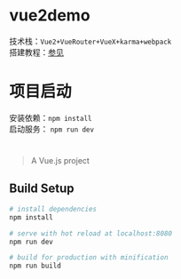# vue2demo  
技术栈：`Vue2+VueRouter+VueX+karma+webpack`  
搭建教程：[参见](/vue2搭建.md)  

# 项目启动  
安装依赖：`npm install`  
启动服务： `npm run dev` 

# 

> A Vue.js project

## Build Setup

``` bash
# install dependencies
npm install

# serve with hot reload at localhost:8080
npm run dev

# build for production with minification
npm run build 

